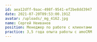```yaml
---
id: aea12dff-9aac-498f-9541-ef2be8dd3947
date: 2021-07-20T09:53:00.191Z
avatar: /uploads/_mg_4162.jpg
name: Сергей Неиванов
position: Менеджер по работе с клиентами
practice: 3,5 года опыта работы с amoCRM
---
```

